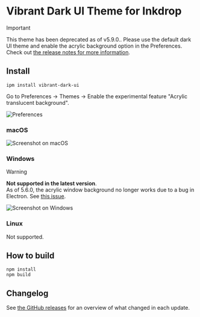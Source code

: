 # Vibrant Dark UI Theme for Inkdrop

> [!IMPORTANT]
> This theme has been deprecated as of v5.9.0.. Please use the default dark UI theme and enable the acrylic background option in the Preferences.
> Check out [the release notes for more information](https://forum.inkdrop.app/t/inkdrop-desktop-v5-9-0/5059).


## Install

```
ipm install vibrant-dark-ui
```

Go to Preferences → Themes → Enable the experimental feature "Acrylic translucent background".

![Preferences](https://github.com/inkdropapp/vibrant-dark-ui/blob/master/img/windows-preferences.png?raw=true)

### macOS

![Screenshot on macOS](https://github.com/inkdropapp/vibrant-dark-ui/blob/master/img/screenshot-macos.png?raw=true)

### Windows

> [!WARNING]
> **Not supported in the latest version**.  
> As of 5.6.0, the acrylic window background no longer works due to a bug in Electron. See [this issue](https://forum.inkdrop.app/t/lag-when-resizing-the-window-with-acrylic-background/4011/).

![Screenshot on Windows](https://github.com/inkdropapp/vibrant-dark-ui/blob/master/img/screenshot-windows.png?raw=true)

### Linux

Not supported.

## How to build

```
npm install
npm build
```

## Changelog

See [the GitHub releases](https://github.com/inkdropapp/vibrant-dark-ui/releases) for an overview of what changed in each update.
